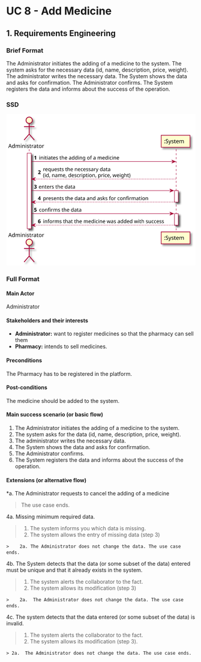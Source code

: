 
# UC 8 - Add Medicine

## 1. Requirements Engineering

### Brief Format

The Administrator initiates the adding of a medicine to the system. The system asks for the necessary data (id, name, description, price, weight). The administrator writes the necessary data. The System shows the data and asks for confirmation. The Administrator confirms. The System registers the data and informs about the success of the operation.

### SSD
![UC8_SSD](UC8_SSD.svg)


### Full Format

#### Main Actor

Administrator

#### Stakeholders and their interests

* **Administrator:** want to register medicines so that the pharmacy can sell them
* **Pharmacy:** intends to sell medicines.

#### Preconditions

The Pharmacy has to be registered in the platform.

#### Post-conditions

The medicine should be added to the system.

#### Main success scenario (or basic flow)

1. The Administrator initiates the adding of a medicine to the system.
2. The system asks for the data (id, name, description, price, weight).
3. The administrator writes the necessary data. 
4. The System shows the data and asks for confirmation.
5. The Administrator confirms.
6. The System registers the data and informs about the success of the operation.


#### Extensions (or alternative flow)

*a. The Administrator requests to cancel the adding of a medicine

> The use case ends.

4a. Missing minimum required data.
>    1. The system informs you which data is missing.
>    2. The system allows the entry of missing data (step 3)
>
    >    2a. The Administrator does not change the data. The use case ends.

4b. The System detects that the data (or some subset of the data) entered must be unique and that it already exists in the system.
>    1. The system alerts the collaborator to the fact.
>    2. The system allows its modification (step 3)
>
    >    2a.  The Administrator does not change the data. The use case ends.

4c. The system detects that the data entered (or some subset of the data) is invalid.
> 1. The system alerts the collaborator to the fact.
> 2. The system allows its modification (step 3).
>
    > 2a.  The Administrator does not change the data. The use case ends.


